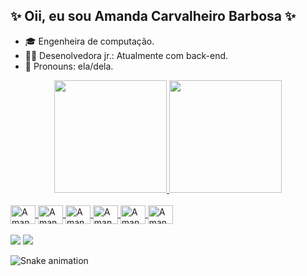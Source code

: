## ✨  Oii, eu sou Amanda Carvalheiro Barbosa ✨
- 🎓 Engenheira de computação.
- 👩‍💻 Desenolvedora jr.: Atualmente com back-end.
- 🙂 Pronouns: ela/dela.

<div align="center">
  <a href="https://github.com/amandacarvalheirobarbosa">
  <img height="180em" src="https://github-readme-stats.vercel.app/api?username=amandacarvalheirobarbosa&show_icons=true&theme=dracula&include_all_commits=true&count_private=true"/>
  <img height="180em" src="https://github-readme-stats.vercel.app/api/top-langs/?username=amandacarvalheirobarbosa&layout=compact&langs_count=7&theme=dracula"/>
</div>

<div style="display: inline_block"><br>
  <img align="center" alt="Amanda-Js" height="30" width="40" src="https://cdn.jsdelivr.net/gh/devicons/devicon/icons/javascript/javascript-original.svg">
  <img align="center" alt="Amanda-Ts" height="30" width="40" src="https://cdn.jsdelivr.net/gh/devicons/devicon/icons/typescript/typescript-original.svg">
  <img align="center" alt="Amanda-React" height="30" width="40" src="https://cdn.jsdelivr.net/gh/devicons/devicon/icons/react/react-original.svg">
  <img align="center" alt="Amanda-Python" height="30" width="40" src="https://cdn.jsdelivr.net/gh/devicons/devicon/icons/python/python-original.svg">
  <img align="center" alt="Amanda-Nest" height="30" width="40" src="https://cdn.jsdelivr.net/gh/devicons/devicon/icons/nestjs/nestjs-plain.svg">
  <img align="center" alt="Amanda-Next" height="30" width="40" src="https://cdn.jsdelivr.net/gh/devicons/devicon/icons/nextjs/nextjs-original.svg">
</div>

<div>
  </br>
  <a href="https://www.instagram.com/amandacarvalheirobarbosa/" target="_blank"><img src="https://img.shields.io/badge/-Instagram-%23E4405F?style=for-the-badge&logo=instagram&logoColor=white" target="_blank"></a>
  <a href="https://www.linkedin.com/in/amanda-carvalheiro-barbosa-a2060910a/" target="_blank"><img src="https://img.shields.io/badge/-LinkedIn-%230077B5?style=for-the-badge&logo=linkedin&logoColor=white" target="_blank"></a> 
  
  ![Snake animation](https://github.com/amandacarvalheirobarbosa/amandacarvalheirobarbosa/blob/output/github-contribution-grid-snake.svg) 
  
</div>
